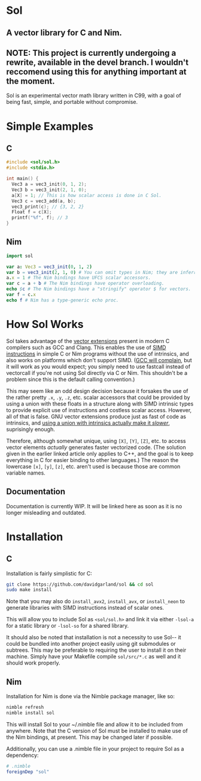 # Sol
## A vector library for C and Nim.

## NOTE: This project is currently undergoing a rewrite, available in the devel branch. I wouldn't reccomend using this for anything important at the moment.

Sol is an experimental vector math library written in C99, with a goal of being fast, simple, and portable without compromise.

# Simple Examples
## C
```C
#include <sol/sol.h>
#include <stdio.h>

int main() {
  Vec3 a = vec3_init(0, 1, 2);
  Vec3 b = vec3_init(2, 1, 0);
  a[X] = 1; // This is how scalar access is done in C Sol.
  Vec3 c = vec3_add(a, b);
  vec3_print(c); // {3, 2, 2}
  Float f = c[X];
  printf("%f", f); // 3
}
```
## Nim
```Nim
import sol

var a: Vec3 = vec3_init(0, 1, 2)
var b = vec3_init(2, 1, 0) # You can omit types in Nim; they are inferred.
a.x = 1 # The Nim bindings have UFCS scalar accessors.
var c = a + b # The Nim bindings have operator overloading.
echo $c # The Nim bindings have a "stringify" operator $ for vectors.
var f = c.x
echo f # Nim has a type-generic echo proc.
```

# How Sol Works
Sol takes advantage of the [vector extensions](https://gcc.gnu.org/onlinedocs/gcc/Vector-Extensions.html) present in modern C compilers such as GCC and Clang.
This enables the use of [SIMD instructions](https://en.wikipedia.org/wiki/SIMD) in simple C or Nim programs without the use of intrinsics, and also works on platforms which don't support SIMD. ([GCC will complain](https://stackoverflow.com/a/39392154/6411165), but it will work as you would expect; you simply need to use fastcall instead of vectorcall if you're not using Sol directly via C or Nim. This shouldn't be a problem since this is the default calling convention.)

This may seem like an odd design decision because it forsakes the use of the rather pretty `.x`, `.y`, `.z`, etc. scalar accessors that could be provided by using a union with these floats in a structure along with SIMD intrinsic types to provide explicit use of instructions and costless scalar access.
However, all of that is false. GNU vector extensions produce just as fast of code as intrinsics, and [using a union with intrinsics actually make it *slower*](https://t0rakka.silvrback.com/simd-scalar-accessor), suprisingly enough.

Therefore, although somewhat unique, using `[X]`, `[Y]`, `[Z]`, etc. to access vector elements *actually* generates faster vectorized code. (The solution given in the earlier linked article only applies to C++, and the goal is to keep everything in C for easier binding to other languages.) The reason the lowercase `[x]`, `[y]`, `[z]`, etc. aren't used is because those are common variable names.

## Documentation
Documentation is currently WIP. It will be linked here as soon as it is no longer misleading and outdated.

# Installation
## C
Installation is fairly simplistic for C:
```Bash
git clone https://github.com/davidgarland/sol && cd sol
sudo make install
```
Note that you may also do `install_avx2`, `install_avx`, or `install_neon` to generate libraries with SIMD instructions instead of scalar ones.

This will allow you to include Sol as `<sol/sol.h>` and link it via either `-lsol-a` for a static library or `-lsol-so` for a shared library.

It should also be noted that installation is not a necessity to use Sol-- it could be bundled into another project easily using git submodules or subtrees. 
This may be preferable to requiring the user to install it on their machine.
Simply have your Makefile compile `sol/src/*.c` as well and it should work properly.

## Nim
Installation for Nim is done via the Nimble package manager, like so:
```Bash
nimble refresh
nimble install sol
```
This will install Sol to your ~/.nimble file and allow it to be included from anywhere.
Note that the C version of Sol must be installed to make use of the Nim bindings, at present. This may be changed later if possible.

Additionally, you can use a .nimble file in your project to require Sol as a dependency:
```nimble
# .nimble
foreignDep "sol"
```
